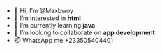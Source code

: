 - 👋 Hi, I’m @Maxbwoy
- 👀 I’m interested in **html**
- 🌱 I’m currently learning **java**
- 💞️ I’m looking to collaborate on **app development**
- 📫 WhatsApp me +233505404401

<!---
Maxbwoy/Maxbwoy is a ✨ special ✨ repository because its `README.md` (this file) appears on your GitHub profile.
You can click the Preview link to take a look at your changes.
--->

